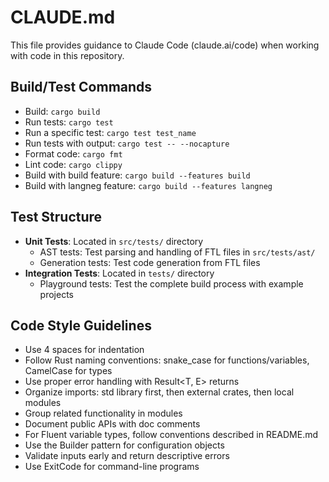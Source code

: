 # CLAUDE.md

This file provides guidance to Claude Code (claude.ai/code) when working with code in this repository.

## Build/Test Commands
- Build: `cargo build`
- Run tests: `cargo test`
- Run a specific test: `cargo test test_name`
- Run tests with output: `cargo test -- --nocapture`
- Format code: `cargo fmt`
- Lint code: `cargo clippy`
- Build with build feature: `cargo build --features build`
- Build with langneg feature: `cargo build --features langneg`

## Test Structure
- **Unit Tests**: Located in `src/tests/` directory
  - AST tests: Test parsing and handling of FTL files in `src/tests/ast/`
  - Generation tests: Test code generation from FTL files
- **Integration Tests**: Located in `tests/` directory
  - Playground tests: Test the complete build process with example projects

## Code Style Guidelines
- Use 4 spaces for indentation
- Follow Rust naming conventions: snake_case for functions/variables, CamelCase for types
- Use proper error handling with Result<T, E> returns
- Organize imports: std library first, then external crates, then local modules
- Group related functionality in modules
- Document public APIs with doc comments
- For Fluent variable types, follow conventions described in README.md
- Use the Builder pattern for configuration objects
- Validate inputs early and return descriptive errors
- Use ExitCode for command-line programs
